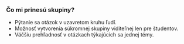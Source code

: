 ### Čo mi prinesú skupiny?

- Pýtanie sa otázok v uzavretom kruhu ľudí.
- Možnosť vytvorenia súkromnej skupiny viditeľnej len pre študentov.
- Väčšiu prehľadnosť v otázkach týkajúcich sa jednej témy.
